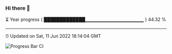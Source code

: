 ### Hi there 👋

⏳ Year progress { █████████████▁▁▁▁▁▁▁▁▁▁▁▁▁▁▁▁▁ } 44.32 %

---

⏰ Updated on Sat, 11 Jun 2022 18:14:04 GMT

![Progress Bar CI](https://github.com/liununu/liununu/workflows/Progress%20Bar%20CI/badge.svg)
